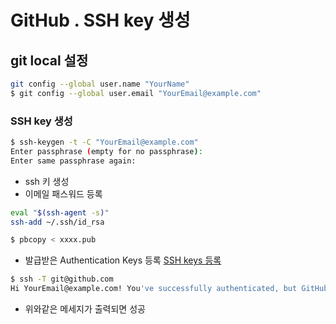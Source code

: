 # GitHub . SSH key 생성

## git local 설정

```bash
git config --global user.name "YourName"
$ git config --global user.email "YourEmail@example.com"
```

### SSH key 생성

```bash
$ ssh-keygen -t -C "YourEmail@example.com"
Enter passphrase (empty for no passphrase):
Enter same passphrase again:
```

* ssh 키 생성
* 이메일 패스워드 등록

```bash
eval "$(ssh-agent -s)"
ssh-add ~/.ssh/id_rsa

$ pbcopy < xxxx.pub
```

* 발급받은 Authentication Keys 등록
[SSH keys 등록](https://github.com/settings/keys)

```bash
$ ssh -T git@github.com
Hi YourEmail@example.com! You've successfully authenticated, but GitHub does not provide shell access
```

* 위와같은 메세지가 출력되면 성공
